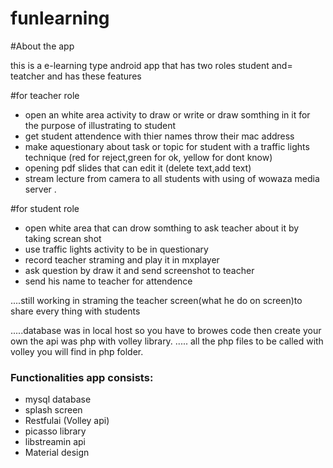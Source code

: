 # funlearning

#About the app

this is  a e-learning type android app that has two roles student and= teatcher and has these features



#for teacher role																																										
   -   open an white area activity to draw or write or draw somthing in it for the purpose of illustrating to student 
   -   get student attendence with thier names throw their mac address
   -   make aquestionary about task or topic for student with a traffic lights technique
	       (red for reject,green for ok, yellow for dont know) 
   -   opening pdf slides that can edit it (delete text,add text)
   -   stream lecture from camera to all students with using of wowaza media server .																		
	
	
#for student role 

   -  open white area that can drow somthing to ask teacher about it by taking screan shot 
   -  use traffic lights activity to be in questionary
   -  record teacher straming and play it in mxplayer
   -  ask question by draw it and send screenshot to teacher
   -  send his name to teacher for attendence
    
	 
	 
	 
	 
	 
....still  working in straming the teacher screen(what he do on screen)to share every thing with students 

.....database was in local host so you have to browes code then create your own the api was php with volley library.
..... all the php files to be called with volley you will find in php folder.


### Functionalities app consists:
   
   
   - mysql database
   - splash screen
   - Restfulai (Volley api)
   - picasso library
   - libstreamin api
   - Material design
   

